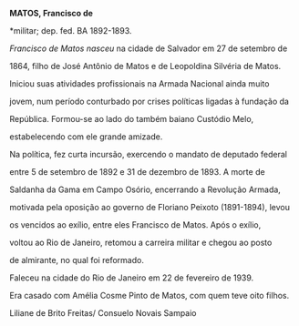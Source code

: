 **MATOS, Francisco de**



\*militar; dep. fed. BA 1892-1893.



*Francisco de Matos nasceu* na cidade de Salvador em 27 de setembro de

1864, filho de José Antônio de Matos e de Leopoldina Silvéria de Matos.



Iniciou suas atividades profissionais na Armada Nacional ainda muito

jovem, num período conturbado por crises políticas ligadas à fundação da

República. Formou-se ao lado do também baiano Custódio Melo,

estabelecendo com ele grande amizade.



Na política, fez curta incursão, exercendo o mandato de deputado federal

entre 5 de setembro de 1892 e 31 de dezembro de 1893. A morte de

Saldanha da Gama em Campo Osório, encerrando a Revolução Armada,

motivada pela oposição ao governo de Floriano Peixoto (1891-1894), levou

os vencidos ao exílio, entre eles Francisco de Matos. Após o exílio,

voltou ao Rio de Janeiro, retomou a carreira militar e chegou ao posto

de almirante, no qual foi reformado.



Faleceu na cidade do Rio de Janeiro em 22 de fevereiro de 1939.



Era casado com Amélia Cosme Pinto de Matos, com quem teve oito filhos.



Liliane de Brito Freitas/ Consuelo Novais Sampaio




